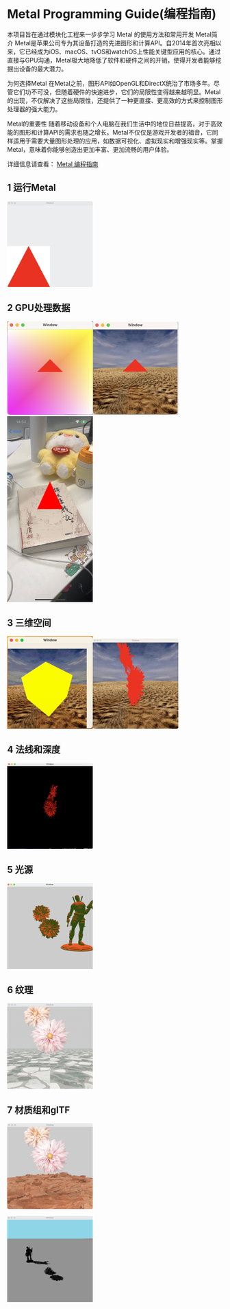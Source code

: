 # Metal Programming Guide(编程指南) 

本项目旨在通过模块化工程来一步步学习 Metal 的使用方法和常用开发
Metal简介
Metal是苹果公司专为其设备打造的先进图形和计算API。自2014年首次亮相以来，它已经成为iOS、macOS、tvOS和watchOS上性能关键型应用的核心。通过直接与GPU沟通，Metal极大地降低了软件和硬件之间的开销，使得开发者能够挖掘出设备的最大潜力。

为何选择Metal
在Metal之前，图形API如OpenGL和DirectX统治了市场多年。尽管它们功不可没，但随着硬件的快速进步，它们的局限性变得越来越明显。Metal的出现，不仅解决了这些局限性，还提供了一种更直接、更高效的方式来控制图形处理器的强大能力。

Metal的重要性
随着移动设备和个人电脑在我们生活中的地位日益提高，对于高效能的图形和计算API的需求也随之增长。Metal不仅仅是游戏开发者的福音，它同样适用于需要大量图形处理的应用，如数据可视化、虚拟现实和增强现实等。掌握Metal，意味着你能够创造出更加丰富、更加流畅的用户体验。

详细信息请查看：
[Metal 编程指南](https://blog.csdn.net/weixin_40085372/article/details/125597848)


## 1 运行Metal
<p>
<img src="https://github.com/Allen0828/Metal/blob/main/images/metal-1.png" width="200" height="200"/>
</p>
 
## 2 GPU处理数据
<p>
<view><img src="https://github.com/Allen0828/Metal/blob/main/images/metal-2-1.png" width="200"></img><img
src="https://github.com/Allen0828/Metal/blob/main/images/metal-2-2.png" width="200"></img> <img
src="https://github.com/Allen0828/Metal/blob/main/images/metal-2-3.png" width="200"></img>
</view>
</p>

## 3 三维空间
<p>
<view><img src="https://github.com/Allen0828/Metal/blob/main/images/metal-3-1.gif" width="200"></img><img
src="https://github.com/Allen0828/Metal/blob/main/images/metal-3-2.png" width="200"></img>
</view>
</p>

## 4 法线和深度
<p>
<img src="https://github.com/Allen0828/Metal/blob/main/images/metal-4.png" width="200" height="200"/>
</p>

## 5 光源
<p>
<img src="https://github.com/Allen0828/Metal/blob/main/images/metal-5.png" width="200" height="200"/>
</p>

## 6 纹理
<p>
<img src="https://github.com/Allen0828/Metal/blob/main/images/metal-6.png" width="200" height="200"/>
</p>

## 7 材质组和glTF

<p>
<img src="https://github.com/Allen0828/Metal/blob/main/images/metal-7.png" width="200" height="200"/>
</p>
<p>
<img src="https://github.com/Allen0828/Metal/blob/main/images/metal-8.png" width="200" height="200"/>
</p>
